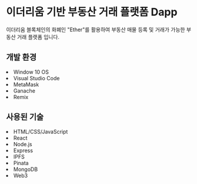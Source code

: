 # 이더리움 기반 부동산 거래 플랫폼 Dapp
이더리움 블록체인의 화폐인 "Ether"를 활용하여 부동산 매물 등록 및 거래가 가능한 부동산 거래 플랫폼 입니다.

## 개발 환경
<li>Window 10 OS</li>
<li>Visual Studio Code</li>
<li>MetaMask</li>
<li>Ganache</li>
<li>Remix</li>

## 사용된 기술
<li>HTML/CSS/JavaScript</li>
<li>React</li>
<li>Node.js</li>
<li>Express</li>
<li>IPFS</li>
<li>Pinata</li>
<li>MongoDB</li>
<li>Web3</li>
